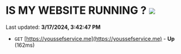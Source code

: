 # IS MY WEBSITE RUNNING ? [![](https://img.shields.io/static/v1?label=Sponsor&message=%E2%9D%A4&logo=GitHub&color=%23fe8e86)](https://github.com/sponsors/<username>)

Last updated: **3/17/2024, 3:42:47 PM**

- `GET` [https://youssefservice.me](https://youssefservice.me) - **Up** (162ms)
